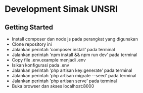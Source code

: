 # Development Simak UNSRI

## Getting Started
- Install composer dan node js pada perangkat yang digunakan
- Clone repository ini
- Jalankan perintah 'composer install' pada terminal
- Jalankan perintah 'npm install && npm run dev' pada terminal
- Copy file .env.example menjadi .env
- Isikan konfigurasi pada .env
- Jalankan perintah 'php artisan key:generate' pada terminal
- Jalankan perintah 'php artisan migrate --seed' pada terminal
- Jalankan perintah 'php artisan serve' pada terminal
- Buka browser dan akses localhost:8000

